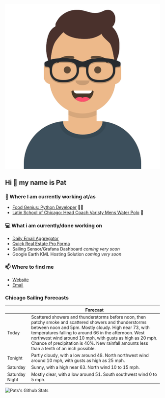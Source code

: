 [![Social banner for p-j-falconer](https://raw.githubusercontent.com/P-J-FALCONER/P-J-FALCONER/master/assets/avataaars.svg)](https://patfalconer.com/)
## Hi :wave: my name is Pat

### 💼 Where I am currently working at/as
- [Food Genius: Python Developer](https://getfoodgenius.com/) 🍔🐍
- [Latin School of Chicago: Head Coach Varisty Mens Water Polo](https://www.latinschool.org/) 🤽


### 💻 What i am currently/done working on
 - [Daily Email Aggregator](https://github.com/P-J-FALCONER/dott_daily_mail)
 - [Quick Real Estate Pro Forma](https://github.com/P-J-FALCONER/henry)
 - Sailing Sensor/Grafana Dashboard *coming very soon*
 - Google Earth KML Hosting Solution *coming very soon*

### 📫 Where to find me
 - [Website](https://patfalconer.com/)
 - [Email](mailto:patrick.j.falconer@gmail.com)


### Chicago Sailing Forecasts
|   | Forecast  |
|---|---|
| Today | Scattered showers and thunderstorms before noon, then patchy smoke and scattered showers and thunderstorms between noon and 5pm. Mostly cloudy. High near 73, with temperatures falling to around 66 in the afternoon. West northwest wind around 10 mph, with gusts as high as 20 mph. Chance of precipitation is 40%. New rainfall amounts less than a tenth of an inch possible. |
| Tonight | Partly cloudy, with a low around 49. North northwest wind around 10 mph, with gusts as high as 25 mph. |
| Saturday | Sunny, with a high near 63. North wind 10 to 15 mph. |
| Saturday Night | Mostly clear, with a low around 51. South southwest wind 0 to 5 mph. |

![Pats's Github Stats](https://github-readme-stats.vercel.app/api?username=p-j-falconer&show_icons=true&theme=radical)
